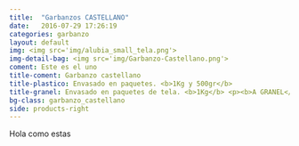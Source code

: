 ```yaml
---
title:  "Garbanzos CASTELLANO"
date:   2016-07-29 17:26:19
categories: garbanzo
layout: default
img: <img src='img/alubia_small_tela.png'>
img-detail-bag: <img src='img/Garbanzo-Castellano.png'>
coment: Este es el uno
title-coment: Garbanzo castellano
title-plastico: Envasado en paquetes. <b>1Kg y 500gr</b>
title-granel: Envasado en paquetes de tela. <b>1Kg</b> <p><b>A GRANEL</b><br> Envasado en sacos de <b>10Kg, 25Kg y bolsa de 5Kg</b> 
bg-class: garbanzo_castellano 
side: products-right
---
```


Hola como estas